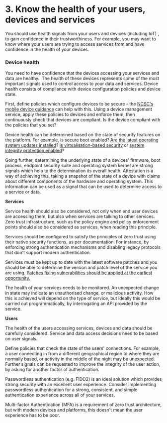 # 3. Know the health of your users, devices and services

You should use health signals from your users and devices (including IoT) , to gain confidence in their trustworthiness. For example, you may want to know where your users are trying to access services from and have confidence in the health of your devices.

### Device health

You need to have confidence that the devices accessing your services and data are healthy.  The health of these devices represents some of the most important signals used to control access to your data and services. Device health consists of compliance with device configuration policies and device state.

First, define policies which configure devices to be secure - the [NCSC's mobile device guidance](https://www.ncsc.gov.uk/collection/mobile-device-guidance) can help with this. Using a device management service, apply these policies to devices and enforce them, then continuously check that devices are compliant. Is the device compliant with the policies that you set?

Device health can be determined based on the state of security features on the platform. For example, is secure boot enabled? [Are the latest operating system updates installed](https://www.ncsc.gov.uk/collection/mobile-device-guidance/keeping-devices-and-software-up-to-date)? [Is virtualisation-based security](https://docs.microsoft.com/en-us/windows-hardware/design/device-experiences/oem-vbs) or [system integrity protection enabled](https://support.apple.com/en-us/HT204899)?

Going further, determining the underlying state of a devices' firmware, boot process, endpoint security suite and operating system kernel are strong signals which help to the determination its overall health. Attestation is a way of achieving this, taking a snapshot of the state of a device with claims about different components of the hardware and operating system. This information can be used as a signal that can be used to determine access to a service or data.

**Services**

Service health should also be considered, not only when end user devices are accessing them, but also when services are talking to other services. Zero trust infrastructure, such as the policy engine and policy enforcement points should also be considered as services, when reading this principle.

Services should be configured to satisfy the principles of zero trust using their native security functions, as per documentation. For instance, by enforcing strong authentication mechanisms and disabling legacy protocols that don\'t support modern authentication.

Services must be kept up to date with the latest software patches and you should be able to determine the version and patch level of the service you are using. [Patches fixing vulnerabilities should be applied at the earliest opportunity.](https://www.ncsc.gov.uk/guidance/vulnerability-management)

The health of your services needs to be monitored. An unexpected change in state may indicate an unauthorised change, or malicious activity. How this is achieved will depend on the type of service, but ideally this would be carried out programmatically, by interrogating an API provided by the service.

**Users**

The health of the users accessing services, devices and data should be carefully considered. Service and data access decisions need to be based on user signals.

Define policies that check the state of the users\' connections. For example, a user connecting in from a different geographical region to where they are normally based, or activity in the middle of the night may be unexpected. Further signals can be requested to improve the integrity of the user action, by asking for another factor of authentication.

Passwordless authentication (e.g. FIDO2) is an ideal solution which provides strong security with an excellent user experience. Consider implementing passwordless authentication for a strong, consistent, and simple authentication experience across all of your services.

Multi-factor Authentication (MFA) is a requirement of zero trust architecture, but with modern devices and platforms, this doesn't mean the user experience has to be poor.

 
